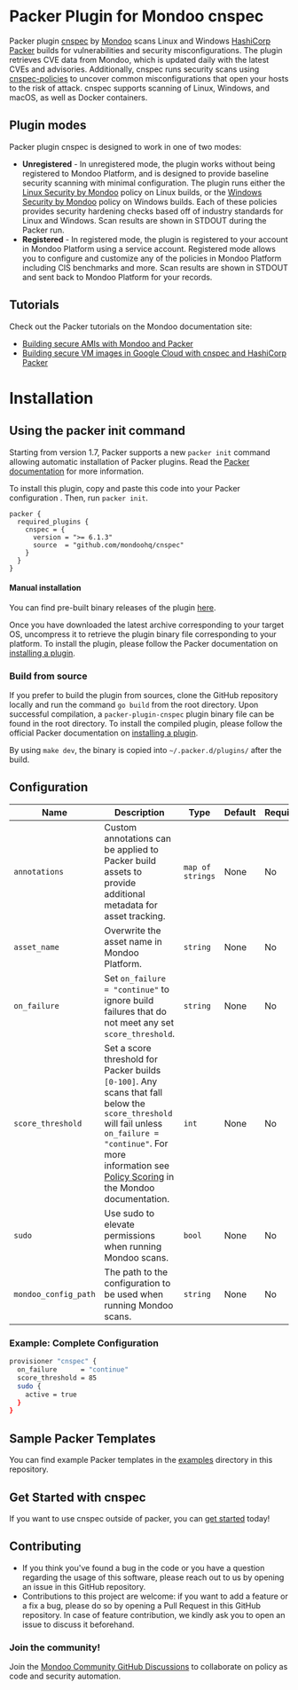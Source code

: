 # Packer Plugin for Mondoo cnspec

Packer plugin [cnspec](https://github.com/mondoohq/cnspec) by [Mondoo](https://mondoo.com) scans Linux and Windows [HashiCorp Packer](https://www.packer.io) builds for vulnerabilities and security misconfigurations. The plugin retrieves CVE data from Mondoo, which is updated daily with the latest CVEs and advisories. Additionally, cnspec runs security scans using [cnspec-policies](https://github.com/mondoohq/cnspec-policies) to uncover common misconfigurations that open your hosts to the risk of attack. cnspec supports scanning of Linux, Windows, and macOS, as well as Docker containers.

## Plugin modes

Packer plugin cnspec is designed to work in one of two modes:

- **Unregistered** - In unregistered mode, the plugin works without being registered to Mondoo Platform, and is designed to provide baseline security scanning with minimal configuration. The plugin runs either the [Linux Security by Mondoo](https://github.com/mondoohq/cnspec-policies/blob/main/core/mondoo-linux-security.mql.yaml) policy on Linux builds, or the [Windows Security by Mondoo](https://github.com/mondoohq/cnspec-policies/blob/main/core/mondoo-windows-security.mql.yaml) policy on Windows builds. Each of these policies provides security hardening checks based off of industry standards for Linux and Windows. Scan results are shown in STDOUT during the Packer run.  
- **Registered** - In registered mode, the plugin is registered to your account in Mondoo Platform using a service account. Registered mode allows you to configure and customize any of the policies in Mondoo Platform including CIS benchmarks and more. Scan results are shown in STDOUT and sent back to Mondoo Platform for your records.



## Tutorials

Check out the Packer tutorials on the Mondoo documentation site:

- [Building secure AMIs with Mondoo and Packer](https://mondoo.com/docs/tutorials/aws/build-secure-amis-packer/) 
- [Building secure VM images in Google Cloud with cnspec and HashiCorp Packer](https://mondoo.com/docs/tutorials/gcp/build-secure-gcp-vm-images-packer/) 

# Installation

## Using the packer init command
Starting from version 1.7, Packer supports a new `packer init` command allowing automatic installation of Packer plugins. Read the [Packer documentation](https://www.packer.io/docs/commands/init) for more information.

To install this plugin, copy and paste this code into your Packer configuration . Then, run `packer init`.

```hcl
packer {
  required_plugins {
    cnspec = {
      version = ">= 6.1.3"
      source  = "github.com/mondoohq/cnspec"
    }
  }
}
```

#### Manual installation

You can find pre-built binary releases of the plugin [here](https://github.com/mondoohq/packer-plugin-cnspec/releases).

Once you have downloaded the latest archive corresponding to your target OS, uncompress it to retrieve the plugin binary file corresponding to your platform. To install the plugin, please follow the Packer documentation on
[installing a plugin](https://www.packer.io/docs/extending/plugins/#installing-plugins).

### Build from source

If you prefer to build the plugin from sources, clone the GitHub repository locally and run the command `go build` from the root directory. Upon successful compilation, a `packer-plugin-cnspec` plugin binary file can be found in the root directory. To install the compiled plugin, please follow the official Packer documentation on [installing a plugin](https://www.packer.io/docs/extending/plugins/#installing-plugins).

By using `make dev`, the binary is copied into `~/.packer.d/plugins/` after the build.

## Configuration

| **Name** | **Description** | **Type** | **Default** | **Required** |
|---|---|------------------|-------------|--------------|
| `annotations`     | Custom annotations can be applied to Packer build assets to provide additional metadata for asset tracking.  | `map of strings` | None | No |
| `asset_name`      | Overwrite the asset name in Mondoo Platform. | `string` | None | No |
| `on_failure`      | Set `on_failure = "continue"` to ignore build failures that do not meet any set `score_threshold`.| `string` | None | No |
| `score_threshold` | Set a score threshold for Packer builds `[0-100]`. Any scans that fall below the `score_threshold` will fail unless `on_failure = "continue"`. For more information see [Policy Scoring](https://mondoo.com/docs/platform/policies/scoring/index.html) in the Mondoo documentation. | `int`            | None        | No           |
| `sudo`            | Use sudo to elevate permissions when running Mondoo scans. | `bool`         | None        | No           |
| `mondoo_config_path`            | The path to the configuration to be used when running Mondoo scans. | `string`         | None        | No           |


### Example: Complete Configuration

```bash
provisioner "cnspec" {
  on_failure      = "continue"
  score_threshold = 85
  sudo {
    active = true
  }
}
```

## Sample Packer Templates

You can find example Packer templates in the [examples](/examples/) directory in this repository.

## Get Started with cnspec

If you want to use cnspec outside of packer, you can [get started](https://mondoo.com/docs/cnspec/) today!

## Contributing

* If you think you've found a bug in the code or you have a question regarding
  the usage of this software, please reach out to us by opening an issue in
  this GitHub repository.
* Contributions to this project are welcome: if you want to add a feature or a
  fix a bug, please do so by opening a Pull Request in this GitHub repository.
  In case of feature contribution, we kindly ask you to open an issue to
  discuss it beforehand.

### Join the community!

Join the [Mondoo Community GitHub Discussions](https://github.com/orgs/mondoohq/discussions) to collaborate on policy as code and security automation.